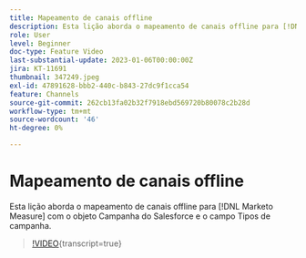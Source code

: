 ```yaml
---
title: Mapeamento de canais offline
description: Esta lição aborda o mapeamento de canais offline para [!DNL Marketo Measure] com o objeto Campanha do Salesforce e o campo Tipos de campanha.
role: User
level: Beginner
doc-type: Feature Video
last-substantial-update: 2023-01-06T00:00:00Z
jira: KT-11691
thumbnail: 347249.jpeg
exl-id: 47891628-bbb2-440c-b843-27dc9f1cca54
feature: Channels
source-git-commit: 262cb13fa02b32f7918ebd569720b80078c2b28d
workflow-type: tm+mt
source-wordcount: '46'
ht-degree: 0%

---
```


# Mapeamento de canais offline

Esta lição aborda o mapeamento de canais offline para [!DNL Marketo Measure] com o objeto Campanha do Salesforce e o campo Tipos de campanha.

>[!VIDEO](https://video.tv.adobe.com/v/347249/?learn=on){transcript=true}
